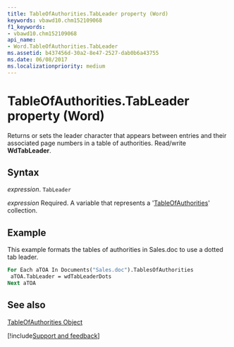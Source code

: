 ```yaml
---
title: TableOfAuthorities.TabLeader property (Word)
keywords: vbawd10.chm152109068
f1_keywords:
- vbawd10.chm152109068
api_name:
- Word.TableOfAuthorities.TabLeader
ms.assetid: b437456d-30a2-8e47-2527-dab0b6a43755
ms.date: 06/08/2017
ms.localizationpriority: medium
---
```



# TableOfAuthorities.TabLeader property (Word)

Returns or sets the leader character that appears between entries and their associated page numbers in a table of authorities. Read/write **WdTabLeader**.


## Syntax

_expression_. `TabLeader`

_expression_ Required. A variable that represents a '[TableOfAuthorities](Word.TableOfAuthorities.md)' collection.


## Example

This example formats the tables of authorities in Sales.doc to use a dotted tab leader.


```vb
For Each aTOA In Documents("Sales.doc").TablesOfAuthorities 
 aTOA.TabLeader = wdTabLeaderDots 
Next aTOA
```


## See also


[TableOfAuthorities Object](Word.TableOfAuthorities.md)

[!include[Support and feedback](~/includes/feedback-boilerplate.md)]